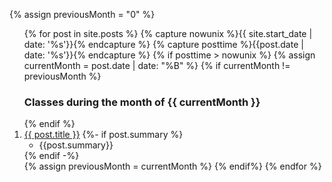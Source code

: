 
  {% assign previousMonth = "0" %}
<ol>
  {% for post in site.posts %}
     {% capture nowunix %}{{ site.start_date | date: '%s'}}{% endcapture %}
     {% capture posttime %}{{post.date | date: '%s'}}{% endcapture %}
     {% if posttime > nowunix %}
       {% assign currentMonth = post.date | date: "%B" %}
        {% if currentMonth != previousMonth %}
<br/>
<h3> Classes during the month of {{ currentMonth }}</h3>
</ol>
<ol reversed>
        {% endif %}
<li> 
<a href="{{ post.url }}">{{ post.title }}</a> {%- if post.summary %} <ul><li>{{post.summary}}</li></ul>{% endif -%} <!--(<a href="{{site.apuntes.url}}/tree/master/{{post.path}}" target="_blank">Clase en el repo</a>) -->
</li>
      {% assign previousMonth = currentMonth %}
     {% endif%}
  {% endfor %}
</ol>

